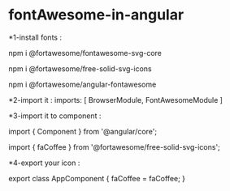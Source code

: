 # fontAwesome-in-angular
*1-install fonts :

  npm i @fortawesome/fontawesome-svg-core
  
  npm i @fortawesome/free-solid-svg-icons
  
  npm i @fortawesome/angular-fontawesome
  
  
*2-import it :
  imports: [
    BrowserModule,
    FontAwesomeModule
  ]


*3-import it to component : 

import { Component } from '@angular/core';

import { faCoffee } from '@fortawesome/free-solid-svg-icons';

*4-export your icon :

export class AppComponent {
  faCoffee = faCoffee;
}

